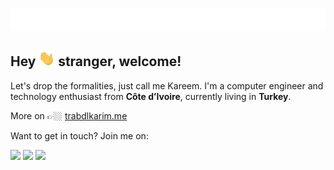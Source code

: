 <p align="left"><img alt="Welcome" src="https://raw.githubusercontent.com/trabdlkarim/trabdlkarim/master/assets/gifs/quote.gif"/></p>

## Hey <img src="https://raw.githubusercontent.com/trabdlkarim/trabdlkarim/master/assets/gifs/hi.gif" height="25" /> stranger, welcome!

Let's drop the formalities, just call me Kareem. I'm a computer engineer and technology enthusiast from **Côte d’Ivoire**, currently living in **Turkey**.

More on 👉🏼 <a href="https://www.trabdlkarim.me/" target="_blank">trabdlkarim.me</a>

Want to get in touch? Join me on:

[<img height="30" src = "https://img.shields.io/badge/Mail-c14438?&style=for-the-badge&logo=gmail&logoColor=white"/>][Mail]
[<img height="30" src="https://img.shields.io/badge/Telegram-%231DA1F2.svg?&style=for-the-badge&logo=telegram&logoColor=white" />][Telegram]
[<img height="30" src="https://img.shields.io/badge/Linkedin-blue.svg?&style=for-the-badge&logo=linkedin&logoColor=white" />][LinkedIn]


[Telegram]: https://t.me/trabdlkarim
[Mail]: mailto:mail@trabdlkarim.me
[Linkedin]: https://www.linkedin.com/in/trabdlkarim/


